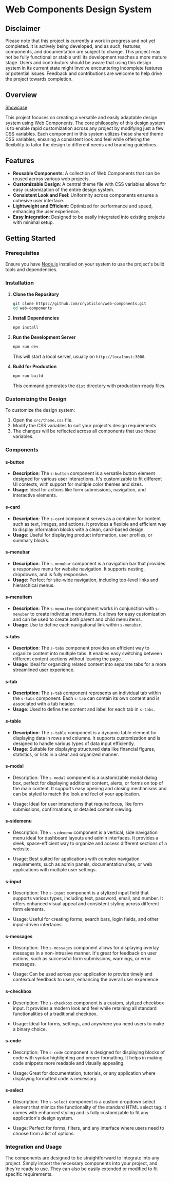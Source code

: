 # Web Components Design System

## Disclaimer

Please note that this project is currently a work in progress and not yet completed. It is actively being developed, and as such, features, components, and documentation are subject to change. This project may not be fully functional or stable until its development reaches a more mature stage. Users and contributors should be aware that using this design system in its current state might involve encountering incomplete features or potential issues. Feedback and contributions are welcome to help drive the project towards completion.

## Overview

[Showcase](https://crypticlon.github.io/web-components/) 


This project focuses on creating a versatile and easily adaptable design system using Web Components. The core philosophy of this design system is to enable rapid customization across any project by modifying just a few CSS variables. Each component in this system utilizes these shared theme CSS variables, ensuring a consistent look and feel while offering the flexibility to tailor the design to different needs and branding guidelines.

## Features

- **Reusable Components**: A collection of Web Components that can be reused across various web projects.
- **Customizable Design**: A central theme file with CSS variables allows for easy customization of the entire design system.
- **Consistent Look and Feel**: Uniformity across components ensures a cohesive user interface.
- **Lightweight and Efficient**: Optimized for performance and speed, enhancing the user experience.
- **Easy Integration**: Designed to be easily integrated into existing projects with minimal setup.

## Getting Started

### Prerequisites

Ensure you have [Node.js](https://nodejs.org/) installed on your system to use the project's build tools and dependencies.

### Installation

1. **Clone the Repository**

   ```sh
   git clone https://github.com/crypticlon/web-components.git
   cd web-components
   ```

2. **Install Dependencies**

   ```sh
   npm install
   ```

3. **Run the Development Server**

   ```sh
   npm run dev
   ```

   This will start a local server, usually on `http://localhost:3000`.

4. **Build for Production**

   ```sh
   npm run build
   ```

   This command generates the `dist` directory with production-ready files.

### Customizing the Design

To customize the design system:

1. Open the `src/theme.css` file.
2. Modify the CSS variables to suit your project's design requirements.
3. The changes will be reflected across all components that use these variables.

### Components

#### s-button
- **Description**: The `s-button` component is a versatile button element designed for various user interactions. It's customizable to fit different UI contexts, with support for multiple color themes and sizes.
- **Usage**: Ideal for actions like form submissions, navigation, and interactive elements.

#### s-card
- **Description**: The `s-card` component serves as a container for content such as text, images, and actions. It provides a flexible and efficient way to display information blocks with a clean, card-based design.
- **Usage**: Useful for displaying product information, user profiles, or summary blocks.

#### s-menubar
- **Description**: The `s-menubar` component is a navigation bar that provides a responsive menu for website navigation. It supports nesting, dropdowns, and is fully responsive.
- **Usage**: Perfect for site-wide navigation, including top-level links and hierarchical menus.

#### s-menuitem
- **Description**: The `s-menuitem` component works in conjunction with `s-menubar` to create individual menu items. It allows for easy customization and can be used to create both parent and child menu items.
- **Usage**: Use to define each navigational link within `s-menubar`.

#### s-tabs
- **Description**: The `s-tabs` component provides an efficient way to organize content into multiple tabs. It enables easy switching between different content sections without leaving the page.
- **Usage**: Ideal for organizing related content into separate tabs for a more streamlined user experience.

#### s-tab
- **Description**: The `s-tab` component represents an individual tab within the `s-tabs` component. Each `s-tab` can contain its own content and is associated with a tab header.
- **Usage**: Used to define the content and label for each tab in `s-tabs`.

#### s-table
- **Description**: The `s-table` component is a dynamic table element for displaying data in rows and columns. It supports customization and is designed to handle various types of data input efficiently.
- **Usage**: Suitable for displaying structured data like financial figures, statistics, or lists in a clear and organized manner.

#### s-modal
- Description: The `s-modal` component is a customizable modal dialog box, perfect for displaying additional content, alerts, or forms on top of the main content. It supports easy opening and closing mechanisms and can be styled to match the look and feel of your application.

- Usage: Ideal for user interactions that require focus, like form submissions, confirmations, or detailed content viewing.

#### s-sidemenu
- Description: The `s-sidemenu` component is a vertical, side navigation menu ideal for dashboard layouts and admin interfaces. It provides a sleek, space-efficient way to organize and access different sections of a website.

- Usage: Best suited for applications with complex navigation requirements, such as admin panels, documentation sites, or web applications with multiple user settings.

#### s-input
- Description: The `s-input` component is a stylized input field that supports various types, including text, password, email, and number. It offers enhanced visual appeal and consistent styling across different form elements.

- Usage: Useful for creating forms, search bars, login fields, and other input-driven interfaces.

#### s-messages
- Description: The `s-messages` component allows for displaying overlay messages in a non-intrusive manner. It's great for feedback on user actions, such as successful form submissions, warnings, or error messages.

- Usage: Can be used across your application to provide timely and contextual feedback to users, enhancing the overall user experience.

#### s-checkbox
- Description: The `s-checkbox` component is a custom, stylized checkbox input. It provides a modern look and feel while retaining all standard functionalities of a traditional checkbox.

- Usage: Ideal for forms, settings, and anywhere you need users to make a binary choice.

#### s-code
- Description: The `s-code` component is designed for displaying blocks of code with syntax highlighting and proper formatting. It helps in making code snippets more readable and visually appealing.

- Usage: Great for documentation, tutorials, or any application where displaying formatted code is necessary.

#### s-select
- Description: The `s-select` component is a custom dropdown select element that mimics the functionality of the standard HTML select tag. It comes with enhanced styling and is fully customizable to fit any application's design system.

- Usage: Perfect for forms, filters, and any interface where users need to choose from a list of options.

### Integration and Usage
The components are designed to be straightforward to integrate into any project. Simply import the necessary components into your project, and they're ready to use. They can also be easily extended or modified to fit specific requirements.

